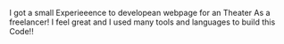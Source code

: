   I got a small Experieeence to developean webpage for an Theater As a freelancer!
I feel great and I used many tools and languages to build this Code!!
